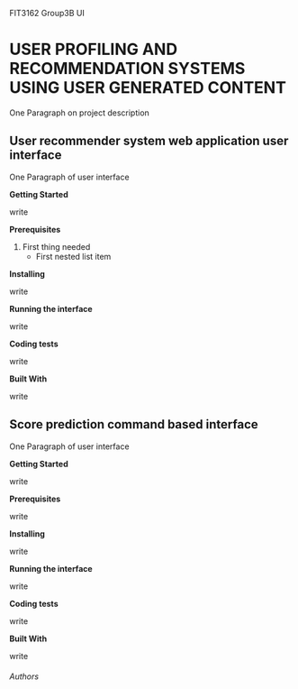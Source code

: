 FIT3162 Group3B UI
# USER PROFILING AND RECOMMENDATION SYSTEMS USING USER GENERATED CONTENT
One Paragraph on project description

## User recommender system web application user interface
One Paragraph of user interface

**Getting Started**

write

**Prerequisites**
1. First thing needed 
   - First nested list item
   
**Installing**

write

**Running the interface**

write

**Coding tests**

write

**Built With**

write

## Score prediction command based interface
One Paragraph of user interface

**Getting Started**

write

**Prerequisites**

write

**Installing**

write

**Running the interface**

write

**Coding tests**

write

**Built With**

write

###### Authors
